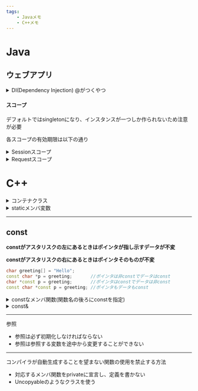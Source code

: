 ```yaml
---
tags:
    - Javaメモ
    - C++メモ
---
```


# Java

## ウェブアプリ
<details>インスタンスの生成、インスタンスのライフサイクル管理を行う
<summary>DI(Dependency Injection) @がつくやつ
</summary>
</details>

#### スコープ
デフォルトではsingletonになり、インスタンスが一つしか作られないため注意が必要

各スコープの有効期限は以下の通り
<details>ユーザがログインしてからログアウトするまでが有効期限。ユーザ情報やそれに紐づく権限などの情報をSessionスコープとして持っておく
<summary>Sessionスコープ
</summary>
</details>

<details>HTTPの1リクエストが有効期限。ユーザ登録画面から登録結果画面までがRequestスコープの範囲
<summary>Requestスコープ
</summary>
</details>

# C++

<details>クラス、構造体、POD(int等のいわゆるプレーンな古い型)を複数入れることが出来る"入れ物"のことである
<summary>コンテナクラス </summary>
</details>


<details>
<div>

staticメンバ変数は、クラス定義内に記述しただけでは定義したことにならず、実体となる定義を別の所に書く必要がある


staticメンバ変数の型が、constな整数型か、constなenum型の場合に限っては、宣言と同時に初期化子を与えられる

```C++:static.cpp
class X {
private:
    enum E { e1, e2 };

    static const int ci = 100;     // OK
    static const E ce = e1;        // OK
    static const double cf = 1.0;  // コンパイルエラー
    static int i = 100;            // コンパイルエラー
    static E e = e1;               // コンパイルエラー
};
```

</div>
<summary>staticメンバ変数</summary>
</details>

***

## const
**constがアスタリスクの左にあるときはポインタが指し示すデータが不変**

**constがアスタリスクの右にあるときはポインタそのものが不変**

```C++:const.cpp
char greeting[] = "Hello";
const char *p = greeting;       //ポインタは非constでデータはconst
char *const p = greeting;       //ポインタはconstでデータは非const
const char *const p = greeting; //ポインタもデータもconst
```
<details>
constなメンバ関数で、メンバ変数を変更しようとするとエラーになる

そこで、**mutable修飾子**をメンバ変数につけるとconstなメンバ関数内でも変更可能になる
<summary>constなメンバ関数(関数名の後ろにconstを指定)
<summary>
</details>


<details>参照先を書き換えることができない
<summary>const& </summray>
</details>

***
参照

* 参照は必ず初期化しなければならない
* 参照は参照する変数を途中から変更することができない

*** 

コンパイラが自動生成することを望まない関数の使用を禁止する方法

* 対応するメンバ関数をprivateに宣言し、定義を書かない
* Uncopyableのようなクラスを使う

